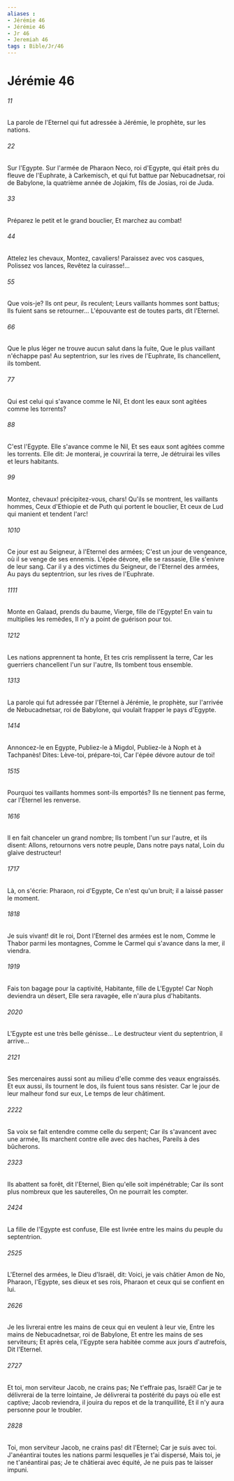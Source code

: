 ```yaml
---
aliases : 
- Jérémie 46
- Jérémie 46
- Jr 46
- Jeremiah 46
tags : Bible/Jr/46
---
```


# Jérémie 46

###### 11
La parole de l'Eternel qui fut adressée à Jérémie, le prophète, sur les nations.
###### 22
Sur l'Egypte. Sur l'armée de Pharaon Neco, roi d'Egypte, qui était près du fleuve de l'Euphrate, à Carkemisch, et qui fut battue par Nebucadnetsar, roi de Babylone, la quatrième année de Jojakim, fils de Josias, roi de Juda.
###### 33
Préparez le petit et le grand bouclier, Et marchez au combat!
###### 44
Attelez les chevaux, Montez, cavaliers! Paraissez avec vos casques, Polissez vos lances, Revêtez la cuirasse!...
###### 55
Que vois-je? Ils ont peur, ils reculent; Leurs vaillants hommes sont battus; Ils fuient sans se retourner... L'épouvante est de toutes parts, dit l'Eternel.
###### 66
Que le plus léger ne trouve aucun salut dans la fuite, Que le plus vaillant n'échappe pas! Au septentrion, sur les rives de l'Euphrate, Ils chancellent, ils tombent.
###### 77
Qui est celui qui s'avance comme le Nil, Et dont les eaux sont agitées comme les torrents?
###### 88
C'est l'Egypte. Elle s'avance comme le Nil, Et ses eaux sont agitées comme les torrents. Elle dit: Je monterai, je couvrirai la terre, Je détruirai les villes et leurs habitants.
###### 99
Montez, chevaux! précipitez-vous, chars! Qu'ils se montrent, les vaillants hommes, Ceux d'Ethiopie et de Puth qui portent le bouclier, Et ceux de Lud qui manient et tendent l'arc!
###### 1010
Ce jour est au Seigneur, à l'Eternel des armées; C'est un jour de vengeance, où il se venge de ses ennemis. L'épée dévore, elle se rassasie, Elle s'enivre de leur sang. Car il y a des victimes du Seigneur, de l'Eternel des armées, Au pays du septentrion, sur les rives de l'Euphrate.
###### 1111
Monte en Galaad, prends du baume, Vierge, fille de l'Egypte! En vain tu multiplies les remèdes, Il n'y a point de guérison pour toi.
###### 1212
Les nations apprennent ta honte, Et tes cris remplissent la terre, Car les guerriers chancellent l'un sur l'autre, Ils tombent tous ensemble.
###### 1313
La parole qui fut adressée par l'Eternel à Jérémie, le prophète, sur l'arrivée de Nebucadnetsar, roi de Babylone, qui voulait frapper le pays d'Egypte.
###### 1414
Annoncez-le en Egypte, Publiez-le à Migdol, Publiez-le à Noph et à Tachpanès! Dites: Lève-toi, prépare-toi, Car l'épée dévore autour de toi!
###### 1515
Pourquoi tes vaillants hommes sont-ils emportés? Ils ne tiennent pas ferme, car l'Eternel les renverse.
###### 1616
Il en fait chanceler un grand nombre; Ils tombent l'un sur l'autre, et ils disent: Allons, retournons vers notre peuple, Dans notre pays natal, Loin du glaive destructeur!
###### 1717
Là, on s'écrie: Pharaon, roi d'Egypte, Ce n'est qu'un bruit; il a laissé passer le moment.
###### 1818
Je suis vivant! dit le roi, Dont l'Eternel des armées est le nom, Comme le Thabor parmi les montagnes, Comme le Carmel qui s'avance dans la mer, il viendra.
###### 1919
Fais ton bagage pour la captivité, Habitante, fille de L'Egypte! Car Noph deviendra un désert, Elle sera ravagée, elle n'aura plus d'habitants.
###### 2020
L'Egypte est une très belle génisse... Le destructeur vient du septentrion, il arrive...
###### 2121
Ses mercenaires aussi sont au milieu d'elle comme des veaux engraissés. Et eux aussi, ils tournent le dos, ils fuient tous sans résister. Car le jour de leur malheur fond sur eux, Le temps de leur châtiment.
###### 2222
Sa voix se fait entendre comme celle du serpent; Car ils s'avancent avec une armée, Ils marchent contre elle avec des haches, Pareils à des bûcherons.
###### 2323
Ils abattent sa forêt, dit l'Eternel, Bien qu'elle soit impénétrable; Car ils sont plus nombreux que les sauterelles, On ne pourrait les compter.
###### 2424
La fille de l'Egypte est confuse, Elle est livrée entre les mains du peuple du septentrion.
###### 2525
L'Eternel des armées, le Dieu d'Israël, dit: Voici, je vais châtier Amon de No, Pharaon, l'Egypte, ses dieux et ses rois, Pharaon et ceux qui se confient en lui.
###### 2626
Je les livrerai entre les mains de ceux qui en veulent à leur vie, Entre les mains de Nebucadnetsar, roi de Babylone, Et entre les mains de ses serviteurs; Et après cela, l'Egypte sera habitée comme aux jours d'autrefois, Dit l'Eternel.
###### 2727
Et toi, mon serviteur Jacob, ne crains pas; Ne t'effraie pas, Israël! Car je te délivrerai de la terre lointaine, Je délivrerai ta postérité du pays où elle est captive; Jacob reviendra, il jouira du repos et de la tranquillité, Et il n'y aura personne pour le troubler.
###### 2828
Toi, mon serviteur Jacob, ne crains pas! dit l'Eternel; Car je suis avec toi. J'anéantirai toutes les nations parmi lesquelles je t'ai dispersé, Mais toi, je ne t'anéantirai pas; Je te châtierai avec équité, Je ne puis pas te laisser impuni.
